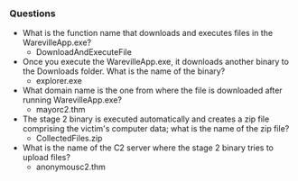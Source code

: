 ### Questions
- What is the function name that downloads and executes files in the WarevilleApp.exe?
	- DownloadAndExecuteFile
- Once you execute the WarevilleApp.exe, it downloads another binary to the Downloads folder. What is the name of the binary?
	- explorer.exe
- What domain name is the one from where the file is downloaded after running WarevilleApp.exe?
	- mayorc2.thm
- The stage 2 binary is executed automatically and creates a zip file comprising the victim's computer data; what is the name of the zip file?
	- CollectedFiles.zip
- What is the name of the C2 server where the stage 2 binary tries to upload files?
	- anonymousc2.thm